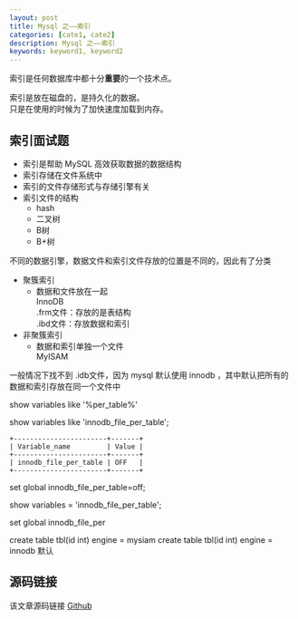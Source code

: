 ```yaml
---
layout: post
title: Mysql 之——索引
categories: [cate1, cate2]
description: Mysql 之——索引
keywords: keyword1, keyword2
---
```


索引是任何数据库中都十分**重要**的一个技术点。

索引是放在磁盘的，是持久化的数据。<br>
只是在使用的时候为了加快速度加载到内存。

## 索引面试题

- 索引是帮助 MySQL 高效获取数据的数据结构
- 索引存储在文件系统中
- 索引的文件存储形式与存储引擎有关
- 索引文件的结构
	- hash
	- 二叉树
	- B树
	- B+树

不同的数据引擎，数据文件和索引文件存放的位置是不同的，因此有了分类
- 聚簇索引
	- 数据和文件放在一起<br>
		InnoDB<br>
		.frm文件：存放的是表结构<br>
		.ibd文件：存放数据和索引
- 非聚簇索引
	- 数据和索引单独一个文件<br>
		MyISAM<br>


一般情况下找不到 .idb文件，因为 mysql 默认使用 innodb ，其中默认把所有的数据和索引存放在同一个文件中

show variables like '%per_table%'

show variables like 'innodb_file_per_table';

```
+-----------------------+-------+
| Variable_name         | Value |
+-----------------------+-------+
| innodb_file_per_table | OFF   |
+-----------------------+-------+
```

set global innodb_file_per_table=off;

show variables = 'innodb_file_per_table';

set global innodb_file_per
		
create table tbl(id int) engine = mysiam
create table tbl(id int) engine = innodb 默认	

## 源码链接
该文章源码链接 [Github](url)